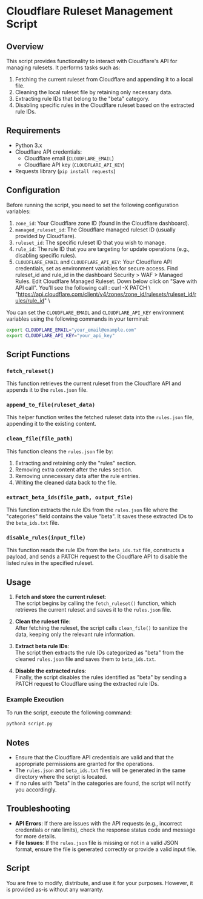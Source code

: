 # Cloudflare Ruleset Management Script

## Overview
This script provides functionality to interact with Cloudflare's API for managing rulesets. It performs tasks such as:
1. Fetching the current ruleset from Cloudflare and appending it to a local file.
2. Cleaning the local ruleset file by retaining only necessary data.
3. Extracting rule IDs that belong to the "beta" category.
4. Disabling specific rules in the Cloudflare ruleset based on the extracted rule IDs.

## Requirements
- Python 3.x
- Cloudflare API credentials:
  - Cloudflare email (`CLOUDFLARE_EMAIL`)
  - Cloudflare API key (`CLOUDFLARE_API_KEY`)
- Requests library (`pip install requests`)

## Configuration
Before running the script, you need to set the following configuration variables:
1. `zone_id`: Your Cloudflare zone ID (found in the Cloudflare dashboard).
2. `managed_ruleset_id`: The Cloudflare managed ruleset ID (usually provided by Cloudflare).
3. `ruleset_id`: The specific ruleset ID that you wish to manage.
4. `rule_id`: The rule ID that you are targeting for update operations (e.g., disabling specific rules).
5. `CLOUDFLARE_EMAIL` and `CLOUDFLARE_API_KEY`: Your Cloudflare API credentials, set as environment variables for secure access.
Find ruleset_id and rule_id in the dashboard Security > WAF > Managed Rules.
Edit Cloudflare Managed Ruleset.
Down below click on "Save with API call".
You'll see the following call :
curl -X PATCH \ 
  "https://api.cloudflare.com/client/v4/zones/zone_id/rulesets/ruleset_id/rules/rule_id" \

You can set the `CLOUDFLARE_EMAIL` and `CLOUDFLARE_API_KEY` environment variables using the following commands in your terminal:
```bash
export CLOUDFLARE_EMAIL="your_email@example.com"
export CLOUDFLARE_API_KEY="your_api_key"
```

## Script Functions

### `fetch_ruleset()`
This function retrieves the current ruleset from the Cloudflare API and appends it to the `rules.json` file.

### `append_to_file(ruleset_data)`
This helper function writes the fetched ruleset data into the `rules.json` file, appending it to the existing content.

### `clean_file(file_path)`
This function cleans the `rules.json` file by:
1. Extracting and retaining only the "rules" section.
2. Removing extra content after the rules section.
3. Removing unnecessary data after the rule entries.
4. Writing the cleaned data back to the file.

### `extract_beta_ids(file_path, output_file)`
This function extracts the rule IDs from the `rules.json` file where the "categories" field contains the value "beta". It saves these extracted IDs to the `beta_ids.txt` file.

### `disable_rules(input_file)`
This function reads the rule IDs from the `beta_ids.txt` file, constructs a payload, and sends a PATCH request to the Cloudflare API to disable the listed rules in the specified ruleset.

## Usage

1. **Fetch and store the current ruleset**:  
   The script begins by calling the `fetch_ruleset()` function, which retrieves the current ruleset and saves it to the `rules.json` file.

2. **Clean the ruleset file**:  
   After fetching the ruleset, the script calls `clean_file()` to sanitize the data, keeping only the relevant rule information.

3. **Extract beta rule IDs**:  
   The script then extracts the rule IDs categorized as "beta" from the cleaned `rules.json` file and saves them to `beta_ids.txt`.

4. **Disable the extracted rules**:  
   Finally, the script disables the rules identified as "beta" by sending a PATCH request to Cloudflare using the extracted rule IDs.

### Example Execution

To run the script, execute the following command:

```bash
python3 script.py
```

## Notes
- Ensure that the Cloudflare API credentials are valid and that the appropriate permissions are granted for the operations.
- The `rules.json` and `beta_ids.txt` files will be generated in the same directory where the script is located.
- If no rules with "beta" in the categories are found, the script will notify you accordingly.

## Troubleshooting
- **API Errors**: If there are issues with the API requests (e.g., incorrect credentials or rate limits), check the response status code and message for more details.
- **File Issues**: If the `rules.json` file is missing or not in a valid JSON format, ensure the file is generated correctly or provide a valid input file.

## Script
You are free to modify, distribute, and use it for your purposes. However, it is provided as-is without any warranty.
